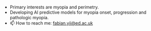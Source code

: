 - Primary interests are myopia and perimetry.
- Developing AI predictive models for myopia onset, progression and pathologic myopia.
- 📫 How to reach me: fabian.yii@ed.ac.uk

<!---
fyii200/fyii200 is a ✨ special ✨ repository because its `README.md` (this file) appears on your GitHub profile.
You can click the Preview link to take a look at your changes.
--->
